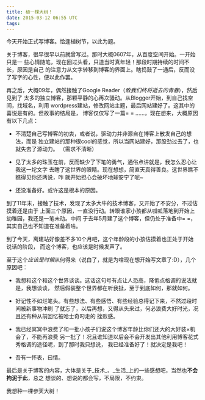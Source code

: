 ```yaml
---
title: 植一棵大树！
date: 2015-03-12 06:55 UTC
tags:
---
```


今天开始正式写博客。恰逢植树节，以此为题。

关于博客，很早很早以前就曾写过。那时大概0607年，从百度空间开始。一开始只是一
些心情随笔，现在回过头看，只道当时真年轻！那段时期持续的时间不长，原因是自己
的注意力从文字转移到博客的界面上。瞎捣鼓了一通后，反而没了写字的心性，便以此作罢。

再之后，大概09年，偶然接触了Google Reader（*致我们终将逝去的青春*），然后见到了
太多的独立博客，那颗平静的心再次骚动。从Blogger开始，到自己找空间，找域名，利用
wordpress建站，修改网站主题，最后网站建好了。这其中的喜悦是有的。但故事的结局是，
博客仅仅写了一篇= = ……，现在想来，大概原因有以下几点：

* 不清楚自己写博客的初衷，或者说，驱动力并非源自在博客上散发自己的想法，而是
  独立建站的那种很cool的感觉，所以当网站建好，那股劲过去了，也就失去了源动力。
  （需求不清晰）

* 见了太多的珠玉在前，反而缺少了下笔的勇气，通俗点讲就是，我怎么忍心让我这一坨文字
  去瞎了这世界的眼睛。现在想想，简直天真得善良。这世界瞧不瞧得见你还两说，咋
  就开始担心会破坏地球安宁了呢~

* 还没准备好。或许这是根本的原因。

到了11年末，接触了技术，发现了太多大牛的技术博客，又开始了不安分，不过估摸着还是由于
上面三个原因，一直没行动。转眼谁家小孩都从呱呱落地到开始上幼稚园，我还是一笔未动。中间
于去年5月建了这个博客，但仍处于准备中= =，其实自己也不知道在准备着啥。

到了今天，离建站好像差不多10个月吧，这个年龄段的小孩估摸着也正处于开始说话的阶段，
而这个博客，也应该是时候发声了。

至于这个*应该是时候*从何得来（说白了，就是为啥现在想开始写文章了:D），几个原因吧：

* 我想和这个和这个世界谈谈。这话这句号有点让人恐高，降低点格调的说法就是，我想谈谈，
  然后假装整个世界都在听我扯，至于到底如何，那就如何。

* 好记性不如烂笔头。有些想法、有些感悟、有些经验总得记下来，不然过段时间被新事物冲刷
  了就忘了，以后再想，又得从头来过，何必浪费大好时光，况且还有种从前回忆被哈士奇叼走的
  挫败感。

* 我已经冥冥中浪费了和一批小孩子们说这个博客年龄比你们还大的大好装×机会了，不能再浪费
  另一批了！况且谁知道以后会不会开发出其他利用博客花式秀格调的途径呢，到了那时我只想说，
  我已经准备好了！就决定是我吧！

* 吾有一怀表，曰情。

最后是关于博客的内容，大体是关于_技术_、_生活_上的一些感想吧，当然也**不会拘泥于此**，总之
想谈的、想说的都会写，不局限，不约束。

我想种一棵参天大树！
